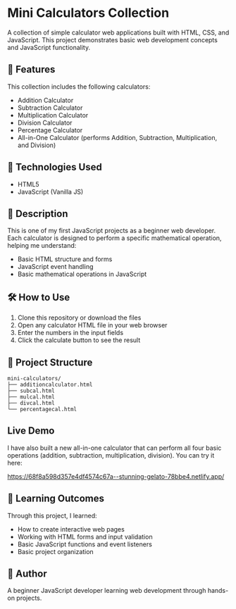 # Mini Calculators Collection

A collection of simple calculator web applications built with HTML, CSS, and JavaScript. This project demonstrates basic web development concepts and JavaScript functionality.

## 🧮 Features

This collection includes the following calculators:
- Addition Calculator
- Subtraction Calculator
- Multiplication Calculator
- Division Calculator
- Percentage Calculator
- All-in-One Calculator (performs Addition, Subtraction, Multiplication, and Division)

## 🚀 Technologies Used

- HTML5
- JavaScript (Vanilla JS)

## 📝 Description

This is one of my first JavaScript projects as a beginner web developer. Each calculator is designed to perform a specific mathematical operation, helping me understand:
- Basic HTML structure and forms
- JavaScript event handling
- Basic mathematical operations in JavaScript


## 🛠️ How to Use

1. Clone this repository or download the files
2. Open any calculator HTML file in your web browser
3. Enter the numbers in the input fields
4. Click the calculate button to see the result

## 📂 Project Structure

```
mini-calculators/
├── additioncalculator.html
├── subcal.html
├── mulcal.html
├── divcal.html
└── percentagecal.html
```

## Live Demo

I have also built a new all-in-one calculator that can perform all four basic operations (addition, subtraction, multiplication, division). You can try it here:

https://68f8a598d357e4df4574c67a--stunning-gelato-78bbe4.netlify.app/

## 🌱 Learning Outcomes

Through this project, I learned:
- How to create interactive web pages
- Working with HTML forms and input validation
- Basic JavaScript functions and event listeners
- Basic project organization

## 👤 Author

A beginner JavaScript developer learning web development through hands-on projects.